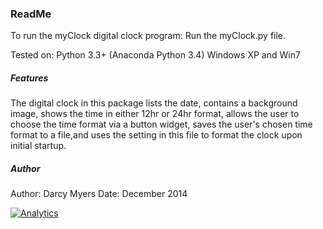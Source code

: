 ### ReadMe
To run the myClock digital clock program:
Run the myClock.py file.

Tested on:
Python 3.3+ (Anaconda Python 3.4)
Windows XP and Win7

##### Features
The digital clock in this package lists the date, contains a background image,
shows the time in either 12hr or 24hr format, allows the user to choose the time
format via a button widget, saves the user's chosen time format to a file,and uses 
the setting in this file to format the clock upon initial startup.

##### Author
Author: Darcy Myers
Date: December 2014


[![Analytics](https://ga-beacon.appspot.com/UA-63613233-3/RecipeDB/readme)](https://github.com/igrigorik/ga-beacon)
